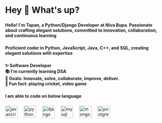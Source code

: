 <h1 align="left">Hey 👋 What's up?</h1>

###

<h4 align="left">Hello! I'm Tapan, a Python/Django Developer at Niva Bupa. Passionate about crafting elegant solutions, committed to innovation, collaboration, and continuous learning</h4>

###

<h4 align="left">Proficient coder in Python, JavaScript, Java, C++, and SQL, creating elegant solutions with expertise</h4>

###

<h4 align="left">✨ Software Developer<br>📚 I'm currently learning  DSA<br>🎯 Goals: Innovate, solve, collaborate, improve, deliver.<br>🎲 Fun fact: playing cricket, video game</h4>

###

<h4 align="left">I am able to code on below language</h4>

###

<div align="left">
  <img src="https://cdn.jsdelivr.net/gh/devicons/devicon/icons/javascript/javascript-original.svg" height="40" alt="javascript logo"  />
  <img width="12" />
  <img src="https://cdn.jsdelivr.net/gh/devicons/devicon/icons/python/python-original.svg" height="40" alt="python logo"  />
  <img width="12" />
  <img src="https://cdn.jsdelivr.net/gh/devicons/devicon/icons/django/django-plain.svg" height="40" alt="django logo"  />
  <img width="12" />
  <img src="https://cdn.jsdelivr.net/gh/devicons/devicon/icons/mysql/mysql-original.svg" height="40" alt="mysql logo"  />
  <img width="12" />
  <img src="https://cdn.jsdelivr.net/gh/devicons/devicon/icons/mongodb/mongodb-original.svg" height="40" alt="mongodb logo"  />
  <img width="12" />
  <img src="https://cdn.jsdelivr.net/gh/devicons/devicon/icons/postgresql/postgresql-original.svg" height="40" alt="postgresql logo"  />
</div>

###
